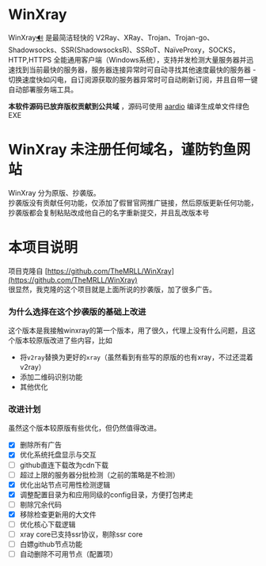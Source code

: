 ﻿# WinXray 
WinXray[:loud_sound:](http://dict.youdao.com/dictvoice?audio=winxray&type=2) 是最简洁轻快的 V2Ray、XRay、Trojan、Trojan-go、Shadowsocks、SSR(ShadowsocksR)、SSRoT、NaïveProxy，SOCKS，HTTP,HTTPS 全能通用客户端（Windows系统），支持并发检测大量服务器并迅速找到当前最快的服务器，服务器连接异常时可自动寻找其他速度最快的服务器 - 切换速度快如闪电，自订阅源获取的服务器异常时可自动刷新订阅，并且自带一键自动部署服务端工具。

**本软件源码已放弃版权贡献到公共域** ，源码可使用 [aardio](http://www.aardio.com) 编译生成单文件绿色EXE

# WinXray 未注册任何域名，谨防钓鱼网站    
WinXray 分为原版、抄袭版。  
抄袭版没有贡献任何功能，仅添加了假冒官网推广链接，然后原版更新任何功能，抄袭版都会复制粘贴改成他自己的名字重新提交，并且乱改版本号

# 本项目说明
项目克隆自 [https://github.com/TheMRLL/WinXray](https://github.com/TheMRLL/WinXray)  
很显然，我克隆的这个项目就是上面所说的抄袭版，加了很多广告。  

### 为什么选择在这个抄袭版的基础上改进
这个版本是我接触winxray的第一个版本，用了很久，代理上没有什么问题，且这个版本较原版改进了些内容，比如  
- 将`v2ray`替换为更好的`xray`（虽然看到有些写的原版的也有xray，不过还混着v2ray）
- 添加二维码识别功能
- 其他优化

### 改进计划
虽然这个版本较原版有些优化，但仍然值得改进。  
- [x] 删除所有广告
- [x] 优化系统托盘显示与交互
- [ ] github直连下载改为cdn下载
- [ ] 超过上限的服务器分批检测（之前的策略是不检测）
- [x] 优化出站节点可用性检测逻辑
- [x] 调整配置目录为和应用同级的config目录，方便打包拷走
- [ ] 剔除冗余代码
- [x] 移除检查更新用的大文件
- [ ] 优化核心下载逻辑
- [ ] xray core已支持ssr协议，剔除ssr core
- [ ] 白嫖github节点功能
- [ ] 自动删除不可用节点（配置项）